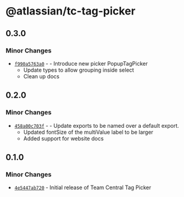 # @atlassian/tc-tag-picker

## 0.3.0

### Minor Changes

- [`f990a5763a0`](https://bitbucket.org/atlassian/atlassian-frontend/commits/f990a5763a0) - - Introduce new picker PopupTagPicker
  - Update types to allow grouping inside select
  - Clean up docs

## 0.2.0

### Minor Changes

- [`458a00c703f`](https://bitbucket.org/atlassian/atlassian-frontend/commits/458a00c703f) - - Update exports to be named over a default export.
  - Updated fontSize of the multiValue label to be larger
  - Added support for website docs

## 0.1.0

### Minor Changes

- [`4e5447ab720`](https://bitbucket.org/atlassian/atlassian-frontend/commits/4e5447ab720) - Initial release of Team Central Tag Picker
